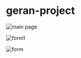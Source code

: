 # geran-project
![main page](https://user-images.githubusercontent.com/90915817/159219922-aba56678-580a-417e-9de2-9756ce7b90fe.png)

![form1](https://user-images.githubusercontent.com/90915817/159220750-b0b9dc7a-641b-4f0a-81a1-2152a691d427.png)

![form](https://user-images.githubusercontent.com/90915817/159220533-7cd34ad6-cbeb-4e2c-8a85-d839e522b2f7.png)
  
